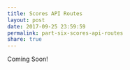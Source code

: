 ```yaml
---
title: Scores API Routes
layout: post
date: 2017-09-25 23:59:59
permalink: part-six-scores-api-routes
share: true
---
```


Coming Soon!
